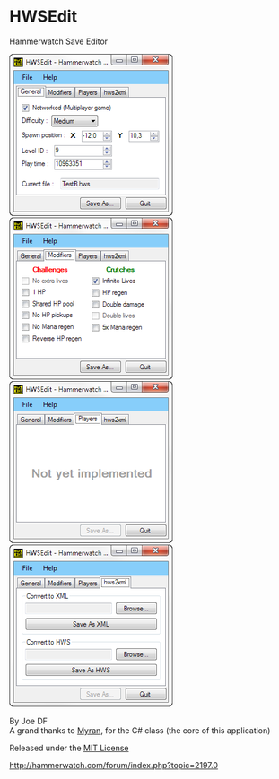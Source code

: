 HWSEdit
=======

Hammerwatch Save Editor  

![Screenshot01](screenshots/2014-10-14_213241.png)
![Screenshot02](screenshots/2014-10-14_213259.png)
![Screenshot03](screenshots/2014-10-14_215838.png)
![Screenshot04](screenshots/2014-10-14_215649.png)

By Joe DF  
A grand thanks to [Myran](http://hammerwatch.com/forum/index.php?action=profile;u=1), for the C# class (the core of this application)  

Released under the [MIT License](http://opensource.org/licenses/MIT)

http://hammerwatch.com/forum/index.php?topic=2197.0
